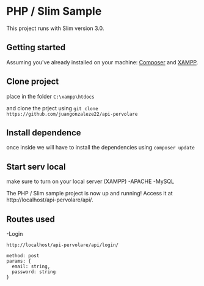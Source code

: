 # PHP / Slim Sample


This project runs with Slim version 3.0.

## Getting started

Assuming you've already installed on your machine: [Composer](https://getcomposer.org) and [XAMPP](https://www.apachefriends.org/es/index.html).

## Clone project

place in the folder 
```C:\xampp\htdocs``` 

and clone the prject using 
```git clone https://github.com/juangonzaleze22/api-pervolare```

## Install dependence

once inside we will have to install the dependencies using 
```composer update```

## Start serv local

make sure to turn on your local server (XAMPP)
-APACHE
-MySQL

The PHP / Slim sample project is now up and running! Access it at http://localhost/api-pervolare/api/.

## Routes used

-Login 

```
http://localhost/api-pervolare/api/login/ 

method: post
params: {
  email: string,
  password: string
}

```

